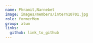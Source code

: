 ```yaml
---
name: Phramit,Narnebet 
image: images/members/intern10701.jpg 
role: formerMem
group: alum
links:
  github: link_to_github 
---
```

